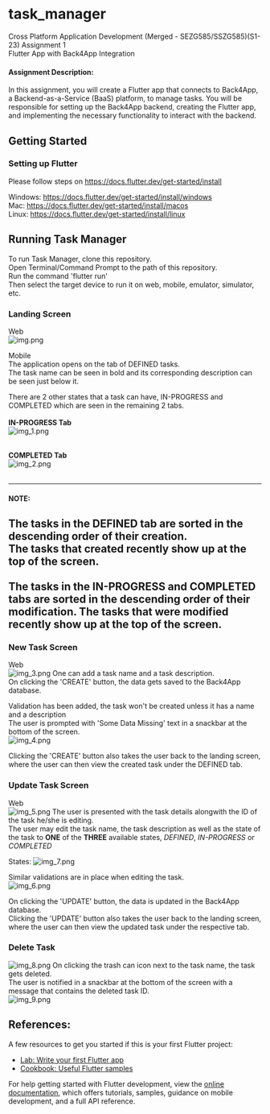 # task_manager

Cross Platform Application Development (Merged - SEZG585/SSZG585)(S1-23)
Assignment 1 <br />
Flutter App with Back4App Integration

#### Assignment Description:
In this assignment, you will create a Flutter app that connects to Back4App, a Backend-as-a-Service (BaaS) platform, to manage tasks. You will be responsible for setting up the Back4App backend, creating the Flutter app, and implementing the necessary functionality to interact with the backend.

## Getting Started

### Setting up Flutter
Please follow steps on
https://docs.flutter.dev/get-started/install

Windows: https://docs.flutter.dev/get-started/install/windows <br />
Mac: https://docs.flutter.dev/get-started/install/macos <br />
Linux: https://docs.flutter.dev/get-started/install/linux <br />

## Running Task Manager
To run Task Manager, clone this repository.<br />
Open Terminal/Command Prompt to the path of this repository. <br />
Run the command 'flutter run' <br />
Then select the target device to run it on web, mobile, emulator, simulator, etc.

### Landing Screen
Web <br />
![img.png](img.png)

Mobile <br />
The application opens on the tab of DEFINED tasks. <br />
The task name can be seen in bold and its corresponding description can be seen just below it.

There are 2 other states that a task can have, IN-PROGRESS and COMPLETED which are seen in the remaining 2 tabs.
<br />
<br /> <strong> IN-PROGRESS Tab </strong> <br />
![img_1.png](img_1.png)

<br /> <strong> COMPLETED Tab </strong> <br />
![img_2.png](img_2.png)
<br />
<br />

----------
#### NOTE:
The tasks in the DEFINED tab are sorted in the descending order of their creation. <br />
The tasks that created recently show up at the top of the screen.
<br />
<br />
The tasks in the IN-PROGRESS and COMPLETED tabs are sorted in the descending order of their modification.
The tasks that were modified recently show up at the top of the screen.<br />
---------

### New Task Screen
Web <br />
![img_3.png](img_3.png)
One can add a task name and a task description. <br />
On clicking the 'CREATE' button, the data gets saved to the Back4App database. <br />

Validation has been added, the task won't be created unless it has a name and a description <br />
The user is prompted with 'Some Data Missing' text in a snackbar at the bottom of the screen. <br />
![img_4.png](img_4.png)

Clicking the 'CREATE' button also takes the user back to the landing screen, where the user can then view the created task under the DEFINED tab. <br />

### Update Task Screen
Web <br />
![img_5.png](img_5.png)
The user is presented with the task details alongwith the ID of the task he/she is editing. <br />
The user may edit the task name, the task description as well as the state of the task to **ONE** of the **THREE** available states, _DEFINED_, _IN-PROGRESS_ or _COMPLETED_ <br />

States:
![img_7.png](img_7.png)

Similar validations are in place when editing the task.<br />
![img_6.png](img_6.png)

On clicking the 'UPDATE' button, the data is updated in the Back4App database. <br />
Clicking the 'UPDATE' button also takes the user back to the landing screen, where the user can then view the updated task under the respective tab. <br />

### Delete Task
![img_8.png](img_8.png)
On clicking the trash can icon next to the task name, the task gets deleted.<br />
The user is notified in a snackbar at the bottom of the screen with a message that contains the deleted task ID. <br />
![img_9.png](img_9.png)

## References:
A few resources to get you started if this is your first Flutter project:

- [Lab: Write your first Flutter app](https://docs.flutter.dev/get-started/codelab)
- [Cookbook: Useful Flutter samples](https://docs.flutter.dev/cookbook)

For help getting started with Flutter development, view the
[online documentation](https://docs.flutter.dev/), which offers tutorials,
samples, guidance on mobile development, and a full API reference.
